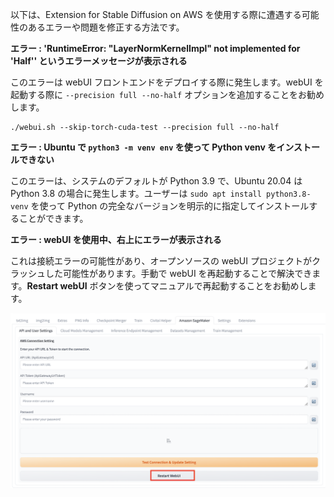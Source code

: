 以下は、Extension for Stable Diffusion on AWS を使用する際に遭遇する可能性のあるエラーや問題を修正する方法です。

**エラー : 'RuntimeError: "LayerNormKernelImpl" not implemented for 'Half'' というエラーメッセージが表示される** 

このエラーは webUI フロントエンドをデプロイする際に発生します。webUI を起動する際に `--precision full --no-half` オプションを追加することをお勧めします。

``` 
./webui.sh --skip-torch-cuda-test --precision full --no-half 
``` 


**エラー : Ubuntu で `python3 -m venv env` を使って Python venv をインストールできない** 

このエラーは、システムのデフォルトが Python 3.9 で、Ubuntu 20.04 は Python 3.8 の場合に発生します。ユーザーは `sudo apt install python3.8-venv` を使って Python の完全なバージョンを明示的に指定してインストールすることができます。


**エラー : webUI を使用中、右上にエラーが表示される** 

これは接続エラーの可能性があり、オープンソースの webUI プロジェクトがクラッシュした可能性があります。手動で webUI を再起動することで解決できます。**Restart webUI** ボタンを使ってマニュアルで再起動することをお勧めします。

![Restart webUI](./images/restart_UI.png) 

